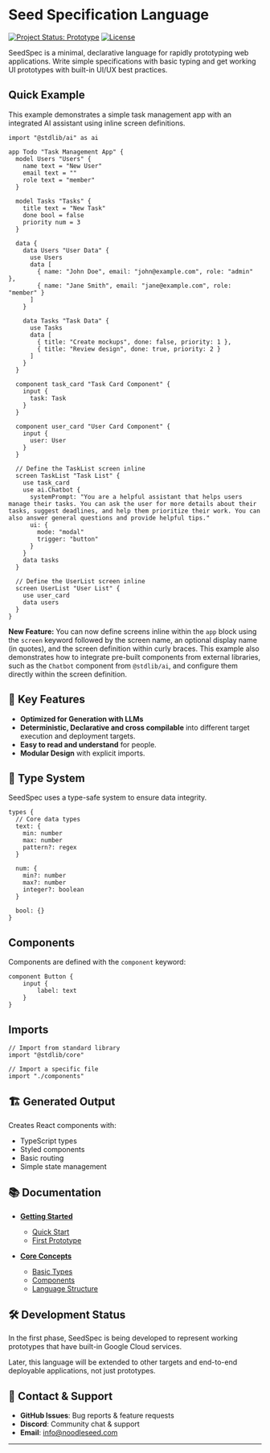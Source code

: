 # Seed Specification Language

[![Project Status: Prototype](https://img.shields.io/badge/Project%20Status-Prototype-yellow.svg)]()
[![License](https://img.shields.io/badge/license-Dual%20GPL%2FCommercial-blue.svg)](LICENSE.md)

SeedSpec is a minimal, declarative language for rapidly prototyping web applications. Write simple specifications with basic typing and get working UI prototypes with built-in UI/UX best practices.

## Quick Example

This example demonstrates a simple task management app with an integrated AI assistant using inline screen definitions.

```seed
import "@stdlib/ai" as ai

app Todo "Task Management App" {
  model Users "Users" {
    name text = "New User"
    email text = ""
    role text = "member"
  }

  model Tasks "Tasks" {
    title text = "New Task"
    done bool = false
    priority num = 3
  }

  data {
    data Users "User Data" {
      use Users
      data [
        { name: "John Doe", email: "john@example.com", role: "admin" },
        { name: "Jane Smith", email: "jane@example.com", role: "member" }
      ]
    }

    data Tasks "Task Data" {
      use Tasks
      data [
        { title: "Create mockups", done: false, priority: 1 },
        { title: "Review design", done: true, priority: 2 }
      ]
    }
  }

  component task_card "Task Card Component" {
    input {
      task: Task
    }
  }

  component user_card "User Card Component" {
    input {
      user: User
    }
  }

  // Define the TaskList screen inline
  screen TaskList "Task List" {
    use task_card
    use ai.Chatbot {
      systemPrompt: "You are a helpful assistant that helps users manage their tasks. You can ask the user for more details about their tasks, suggest deadlines, and help them prioritize their work. You can also answer general questions and provide helpful tips."
      ui: {
        mode: "modal"
        trigger: "button"
      }
    }
    data tasks
  }

  // Define the UserList screen inline
  screen UserList "User List" {
    use user_card
    data users
  }
}
```

**New Feature:** You can now define screens inline within the `app` block using the `screen` keyword followed by the screen name, an optional display name (in quotes), and the screen definition within curly braces. This example also demonstrates how to integrate pre-built components from external libraries, such as the `Chatbot` component from `@stdlib/ai`, and configure them directly within the screen definition.

## 🌟 Key Features

- **Optimized for Generation with LLMs**
- **Deterministic, Declarative and cross compilable** into different target execution and deployment targets.
- **Easy to read and understand** for people.
- **Modular Design** with explicit imports.

## 🎯 Type System

SeedSpec uses a type-safe system to ensure data integrity.

```seed
types {
  // Core data types
  text: {
    min: number
    max: number
    pattern?: regex
  }
  
  num: {
    min?: number
    max?: number
    integer?: boolean
  }

  bool: {}
}
```

## Components

Components are defined with the `component` keyword:

```seed
component Button {
    input {
        label: text
    }
}
```

## Imports

```seed
// Import from standard library
import "@stdlib/core"

// Import a specific file
import "./components"
```

## 🏗️ Generated Output

Creates React components with:
- TypeScript types
- Styled components
- Basic routing
- Simple state management

## 📚 Documentation

- **[Getting Started](docs/getting-started.md)**
  - [Quick Start](docs/getting-started/quick-start.md)
  - [First Prototype](docs/getting-started/first-prototype.md)

- **[Core Concepts](docs/core-concepts/)**
  - [Basic Types](docs/core-concepts/types.md)
  - [Components](docs/core-concepts/components.md)
  - [Language Structure](docs/core-concepts/language-structure.md)

## 🛠️ Development Status

In the first phase, SeedSpec is being developed to represent working prototypes that have built-in Google Cloud services.

Later, this language will be extended to other targets and end-to-end deployable applications, not just prototypes.

## 📱 Contact & Support

- **GitHub Issues**: Bug reports & feature requests
- **Discord**: Community chat & support
- **Email**: [info@noodleseed.com](mailto:info@noodleseed.com)

---
